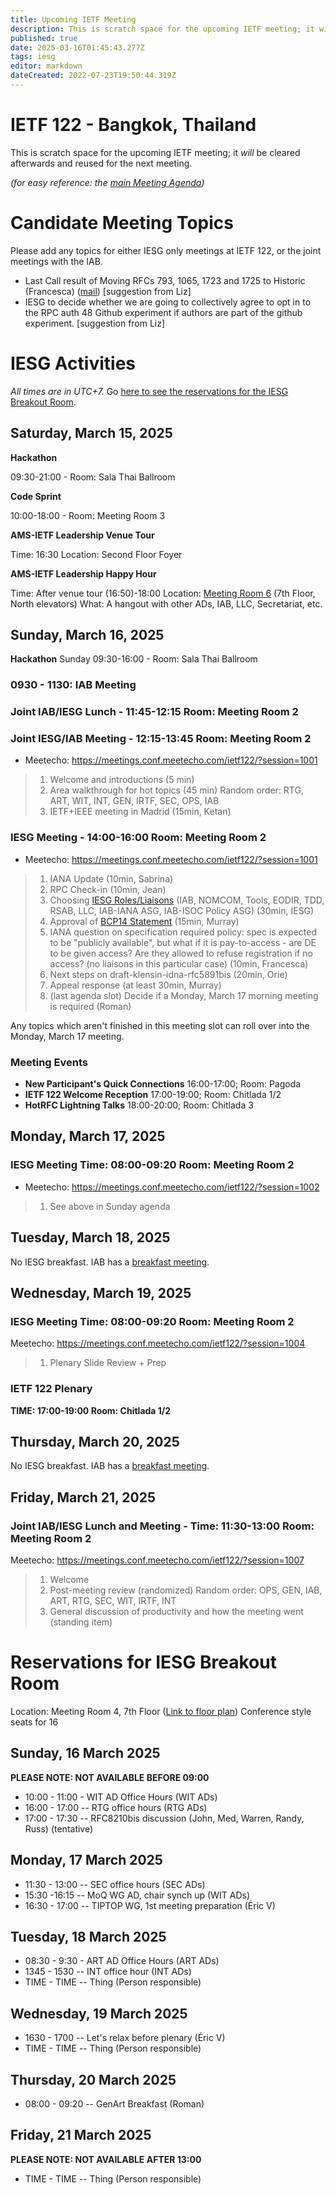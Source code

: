 ```yaml
---
title: Upcoming IETF Meeting
description: This is scratch space for the upcoming IETF meeting; it will be cleared afterwards and reused for the next meeting.
published: true
date: 2025-03-16T01:45:43.277Z
tags: iesg
editor: markdown
dateCreated: 2022-07-23T19:50:44.319Z
---
```


# IETF 122 - Bangkok, Thailand
This is scratch space for the upcoming IETF meeting; it *will* be cleared afterwards and reused for the next meeting. 

*(for easy reference: the [main Meeting Agenda](https://datatracker.ietf.org/meeting/agenda/))*

# Candidate Meeting Topics
Please add any topics for either IESG only meetings at IETF 122, or the joint meetings with the IAB.

- Last Call result of Moving RFCs 793, 1065, 1723 and 1725 to Historic (Francesca) ([mail](https://mailarchive.ietf.org/arch/msg/iesg/xpgD8bNtS4IAZPjrEGFAkCe6rvE/)) [suggestion from Liz]
- IESG to decide whether we are going to collectively agree to opt in  to the RPC auth 48 Github experiment if authors are part of the github experiment. [suggestion from Liz]

# IESG Activities
*All times are in UTC+7.* Go [here to see the reservations for the IESG Breakout Room](#IESGBreakoutRoom).

## Saturday, March 15, 2025

**Hackathon**

09:30-21:00 - Room: Sala Thai Ballroom

**Code Sprint**

10:00-18:00 - Room: Meeting Room 3
 

**AMS-IETF Leadership Venue Tour**

Time: 16:30
Location: Second Floor Foyer

**AMS-IETF Leadership Happy Hour**

Time: After venue tour (16:50)-18:00
Location: [Meeting Room 6](https://datatracker.ietf.org/meeting/122/floor-plan?room=meeting-room-6) (7th Floor, North elevators)
What: A hangout with other ADs, IAB, LLC, Secretariat, etc.

## Sunday, March 16, 2025

 **Hackathon**
 Sunday 09:30-16:00 - Room: Sala Thai Ballroom
  

### 0930 - 1130: IAB Meeting

### Joint IAB/IESG Lunch - 11:45-12:15 Room: Meeting Room 2

### Joint IESG/IAB Meeting - 12:15-13:45 Room: Meeting Room 2

* Meetecho: https://meetings.conf.meetecho.com/ietf122/?session=1001
>1. Welcome and introductions (5 min)
>2. Area walkthrough for hot topics (45 min)
    Random order: RTG, ART, WIT, INT, GEN, IRTF, SEC, OPS, IAB
>3. IETF+IEEE meeting in Madrid (15min, Ketan)


### IESG Meeting - 14:00-16:00 Room: Meeting Room 2

* Meetecho: https://meetings.conf.meetecho.com/ietf122/?session=1001

>1.  IANA Update (10min, Sabrina)
>2.  RPC Check-in (10min, Jean)
>3.  Choosing [IESG Roles/Liaisons](https://wiki.ietf.org/group/iesg) (IAB, NOMCOM, Tools, EODIR, TDD, RSAB, LLC, IAB-IANA ASG, IAB-ISOC Policy ASG) (30min, IESG)
>4.  Approval of [BCP14 Statement](https://docs.google.com/document/d/1qW9yk_Y-jMfUNlsfFiPcjyvGLC3RhesfodO9LtlO2JQ/) (15min, Murray)
>5. IANA question on specification required policy: spec is expected to be "publicly available", but what if it is pay-to-access - are DE to be given access? Are they allowed to refuse registration if no access? (no liaisons in this particular case) (10min, Francesca)
>6. Next steps on draft-klensin-idna-rfc5891bis (20min, Orie)
>7. Appeal response (at least 30min, Murray)
>8. (last agenda slot) Decide if a Monday, March 17 morning meeting is required (Roman)

Any topics which aren't finished in this meeting slot can roll over into the Monday, March 17 meeting.

### Meeting Events

- **New Participant's Quick Connections** 16:00-17:00; Room: Pagoda
- **IETF 122 Welcome Reception** 17:00-19:00; Room: Chitlada 1/2
- **HotRFC Lightning Talks** 18:00-20:00; Room: Chitlada 3



## Monday, March 17, 2025

### IESG Meeting Time: 08:00-09:20  Room: Meeting Room 2

* Meetecho: https://meetings.conf.meetecho.com/ietf122/?session=1002
>1. See above in Sunday agenda

 
## Tuesday, March 18, 2025


No IESG breakfast. IAB has a [breakfast meeting](https://wiki.ietf.org/group/iab/Agenda122).


  
## Wednesday, March 19, 2025
### IESG Meeting Time: 08:00-09:20  Room: Meeting Room 2

Meetecho: https://meetings.conf.meetecho.com/ietf122/?session=1004


>1. Plenary Slide Review + Prep


### IETF 122 Plenary 
**TIME: 17:00-19:00 
Room: Chitlada 1/2**
&nbsp;
## Thursday, March 20, 2025

No IESG breakfast. IAB has a [breakfast meeting](https://wiki.ietf.org/group/iab/Agenda122).

## Friday, March 21, 2025

### Joint IAB/IESG Lunch and Meeting - Time: 11:30-13:00 Room: Meeting Room 2

Meetecho: https://meetings.conf.meetecho.com/ietf122/?session=1007


> 1. Welcome
> 2. Post-meeting review (randomized)
    Random order: OPS, GEN, IAB, ART, RTG, SEC, WIT, IRTF, INT
> 3. General discussion of productivity and how the meeting went (standing item)


# <a id="IESGBreakoutRoom"></a>Reservations for IESG Breakout Room

Location: Meeting Room 4, 7th Floor ([Link to floor plan](https://datatracker.ietf.org/meeting/122/floor-plan?room=meeting-room-4))
Conference style seats for 16

## Sunday, 16 March 2025
**PLEASE NOTE: NOT AVAILABLE BEFORE 09:00**

* 10:00 - 11:00 - WIT AD Office Hours (WIT ADs)
* 16:00 - 17:00 -- RTG office hours (RTG ADs)
* 17:00 - 17:30 -- RFC8210bis discussion (John, Med, Warren, Randy, Russ) (tentative)

## Monday, 17 March 2025

* 11:30 - 13:00 -- SEC office hours (SEC ADs)
* 15:30 -16:15 -- MoQ WG AD, chair synch up  (WIT ADs)
* 16:30 - 17:00 -- TIPTOP WG, 1st meeting preparation (Éric V)

## Tuesday, 18 March 2025

* 08:30 - 9:30 - ART AD Office Hours (ART ADs)
* 1345 - 1530 -- INT office hour (INT ADs)
* TIME - TIME -- Thing (Person responsible)


## Wednesday, 19 March 2025

* 1630 - 1700 -- Let's relax before plenary (Éric V)
* TIME - TIME -- Thing (Person responsible)


## Thursday, 20 March 2025

* 08:00 - 09:20 -- GenArt Breakfast (Roman)


## Friday, 21 March 2025
**PLEASE NOTE: NOT AVAILABLE AFTER 13:00**

* TIME - TIME -- Thing (Person responsible)



